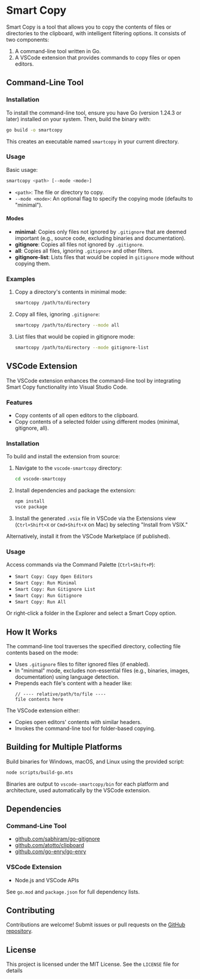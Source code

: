 # Smart Copy

Smart Copy is a tool that allows you to copy the contents of files or directories to the clipboard, with intelligent filtering options. It consists of two components:

1. A command-line tool written in Go.
2. A VSCode extension that provides commands to copy files or open editors.

## Command-Line Tool

### Installation

To install the command-line tool, ensure you have Go (version 1.24.3 or later) installed on your system. Then, build the binary with:

```bash
go build -o smartcopy
```

This creates an executable named `smartcopy` in your current directory.

### Usage

Basic usage:

```bash
smartcopy <path> [--mode <mode>]
```

- `<path>`: The file or directory to copy.
- `--mode <mode>`: An optional flag to specify the copying mode (defaults to "minimal").

#### Modes

- **minimal**: Copies only files not ignored by `.gitignore` that are deemed important (e.g., source code, excluding binaries and documentation).
- **gitignore**: Copies all files not ignored by `.gitignore`.
- **all**: Copies all files, ignoring `.gitignore` and other filters.
- **gitignore-list**: Lists files that would be copied in `gitignore` mode without copying them.

### Examples

1. Copy a directory's contents in minimal mode:
   ```bash
   smartcopy /path/to/directory
   ```

2. Copy all files, ignoring `.gitignore`:
   ```bash
   smartcopy /path/to/directory --mode all
   ```

3. List files that would be copied in gitignore mode:
   ```bash
   smartcopy /path/to/directory --mode gitignore-list
   ```

## VSCode Extension

The VSCode extension enhances the command-line tool by integrating Smart Copy functionality into Visual Studio Code.

### Features

- Copy contents of all open editors to the clipboard.
- Copy contents of a selected folder using different modes (minimal, gitignore, all).

### Installation

To build and install the extension from source:

1. Navigate to the `vscode-smartcopy` directory:
   ```bash
   cd vscode-smartcopy
   ```
2. Install dependencies and package the extension:
   ```bash
   npm install
   vsce package
   ```
3. Install the generated `.vsix` file in VSCode via the Extensions view (`Ctrl+Shift+X` or `Cmd+Shift+X` on Mac) by selecting "Install from VSIX."

Alternatively, install it from the VSCode Marketplace (if published).

### Usage

Access commands via the Command Palette (`Ctrl+Shift+P`):

- `Smart Copy: Copy Open Editors`
- `Smart Copy: Run Minimal`
- `Smart Copy: Run Gitignore List`
- `Smart Copy: Run Gitignore`
- `Smart Copy: Run All`

Or right-click a folder in the Explorer and select a Smart Copy option.

## How It Works

The command-line tool traverses the specified directory, collecting file contents based on the mode:
- Uses `.gitignore` files to filter ignored files (if enabled).
- In "minimal" mode, excludes non-essential files (e.g., binaries, images, documentation) using language detection.
- Prepends each file's content with a header like:
  ```
  // ---- relative/path/to/file ----
  file contents here
  ```

The VSCode extension either:
- Copies open editors' contents with similar headers.
- Invokes the command-line tool for folder-based copying.

## Building for Multiple Platforms

Build binaries for Windows, macOS, and Linux using the provided script:

```bash
node scripts/build-go.mts
```

Binaries are output to `vscode-smartcopy/bin` for each platform and architecture, used automatically by the VSCode extension.

## Dependencies

### Command-Line Tool
- [github.com/sabhiram/go-gitignore](https://github.com/sabhiram/go-gitignore)
- [github.com/atotto/clipboard](https://github.com/atotto/clipboard)
- [github.com/go-enry/go-enry](https://github.com/go-enry/go-enry)

### VSCode Extension
- Node.js and VSCode APIs

See `go.mod` and `package.json` for full dependency lists.

## Contributing

Contributions are welcome! Submit issues or pull requests on the [GitHub repository](https://github.com/mango/smart-copy).

## License

This project is licensed under the MIT License. See the `LICENSE` file for details
